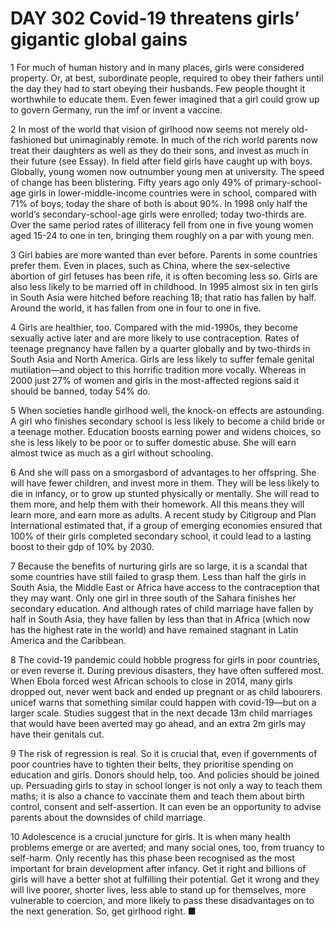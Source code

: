 # DAY 302 Covid-19 threatens girls’ gigantic global gains
1 For much of human history and in many places, girls were considered property. Or, at best, subordinate people, required to obey their fathers until the day they had to start obeying their husbands. Few people thought it worthwhile to educate them. Even fewer imagined that a girl could grow up to govern Germany, run the imf or invent a vaccine.

2 In most of the world that vision of girlhood now seems not merely old-fashioned but unimaginably remote. In much of the rich world parents now treat their daughters as well as they do their sons, and invest as much in their future (see Essay). In field after field girls have caught up with boys. Globally, young women now outnumber young men at university. The speed of change has been blistering. Fifty years ago only 49% of primary-school-age girls in lower-middle-income countries were in school, compared with 71% of boys; today the share of both is about 90%. In 1998 only half the world’s secondary-school-age girls were enrolled; today two-thirds are. Over the same period rates of illiteracy fell from one in five young women aged 15-24 to one in ten, bringing them roughly on a par with young men.

3 Girl babies are more wanted than ever before. Parents in some countries prefer them. Even in places, such as China, where the sex-selective abortion of girl fetuses has been rife, it is often becoming less so. Girls are also less likely to be married off in childhood. In 1995 almost six in ten girls in South Asia were hitched before reaching 18; that ratio has fallen by half. Around the world, it has fallen from one in four to one in five.

4 Girls are healthier, too. Compared with the mid-1990s, they become sexually active later and are more likely to use contraception. Rates of teenage pregnancy have fallen by a quarter globally and by two-thirds in South Asia and North America. Girls are less likely to suffer female genital mutilation—and object to this horrific tradition more vocally. Whereas in 2000 just 27% of women and girls in the most-affected regions said it should be banned, today 54% do.

5 When societies handle girlhood well, the knock-on effects are astounding. A girl who finishes secondary school is less likely to become a child bride or a teenage mother. Education boosts earning power and widens choices, so she is less likely to be poor or to suffer domestic abuse. She will earn almost twice as much as a girl without schooling.

6 And she will pass on a smorgasbord of advantages to her offspring. She will have fewer children, and invest more in them. They will be less likely to die in infancy, or to grow up stunted physically or mentally. She will read to them more, and help them with their homework. All this means they will learn more, and earn more as adults. A recent study by Citigroup and Plan International estimated that, if a group of emerging economies ensured that 100% of their girls completed secondary school, it could lead to a lasting boost to their gdp of 10% by 2030.

7 Because the benefits of nurturing girls are so large, it is a scandal that some countries have still failed to grasp them. Less than half the girls in South Asia, the Middle East or Africa have access to the contraception that they may want. Only one girl in three south of the Sahara finishes her secondary education. And although rates of child marriage have fallen by half in South Asia, they have fallen by less than that in Africa (which now has the highest rate in the world) and have remained stagnant in Latin America and the Caribbean.

8 The covid-19 pandemic could hobble progress for girls in poor countries, or even reverse it. During previous disasters, they have often suffered most. When Ebola forced west African schools to close in 2014, many girls dropped out, never went back and ended up pregnant or as child labourers. unicef warns that something similar could happen with covid-19—but on a larger scale. Studies suggest that in the next decade 13m child marriages that would have been averted may go ahead, and an extra 2m girls may have their genitals cut.

9 The risk of regression is real. So it is crucial that, even if governments of poor countries have to tighten their belts, they prioritise spending on education and girls. Donors should help, too. And policies should be joined up. Persuading girls to stay in school longer is not only a way to teach them maths; it is also a chance to vaccinate them and teach them about birth control, consent and self-assertion. It can even be an opportunity to advise parents about the downsides of child marriage.

10 Adolescence is a crucial juncture for girls. It is when many health problems emerge or are averted; and many social ones, too, from truancy to self-harm. Only recently has this phase been recognised as the most important for brain development after infancy. Get it right and billions of girls will have a better shot at fulfilling their potential. Get it wrong and they will live poorer, shorter lives, less able to stand up for themselves, more vulnerable to coercion, and more likely to pass these disadvantages on to the next generation. So, get girlhood right. ■

